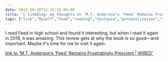```yaml
---
date: 2022-08-26T11:32:32-04:00
title: "🔗 linkblog: my thoughts on 'M.T. Anderson’s 'Feed' Remains Frustratingly Prescient | WIRED'"
tags: ["link","Myself","Feed","reading","dystopia","personalization","social media"]
---
```

I read Feed in high school and found it interesting, but when I read it again in 2019, it was amazing. This review gets at why the book is so good—and important. Maybe it's time for me to visit it again.
 

[link to 'M.T. Anderson’s 'Feed' Remains Frustratingly Prescient | WIRED'](https://www.wired.com/story/m-t-anderson-feed-20-years-later/)

